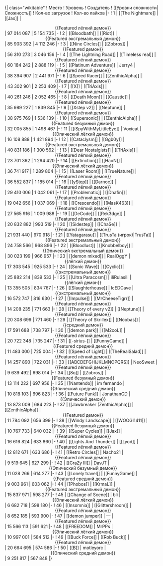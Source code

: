 {| class="wikitable"
! Место
! Уровень
! Создатель
! [[Уровни сложности|Сложность]]
! Кол-во загрузок
! Кол-во лайков
|-
! 1
| [[The Nightmare]]
| [[Jax]]
| <center>{{Featured лёгкий демон}}</center>
| 97 014 087
| 5 154 735
|-
! 2
| [[Bloodbath]]
| [[Riot]]
| <center>{{Featured экстремальный демон}}</center>
| 85 903 392
| 4 112 246
|-
! 3
| [[Nine Circles]]
| [[Zobros]]
| <center>{{Featured демон}}</center>
| 56 310 273
| 3 046 156
|-
! 4
| [[The Lightning Road]]
| [[Timeless real]]
| <center>{{Featured лёгкий демон}}</center>
| 60 184 242
| 2 888 119
|-
! 5
| [[Platinum Adventure]]
| Jerry4
| <center>{{Featured лёгкий демон}}</center>
| 38 394 907
| 2 441 971
|-
! 6
| [[Speed Racer]]
| [[ZenthicAlpha]]
| <center>{{Featured лёгкий демон}}</center>
| 43 302 901
| 2 253 409
|-
! 7
| [[X]]
| [[TriAxis]]
| <center>{{Featured лёгкий демон}}</center>
| 40 261 246
| 2 052 465
|-
! 8
| [[Death Moon]]
| [[Caustic]]
| <center>{{Featured лёгкий демон}}</center>
| 35 989 227
| 1 839 845
|-
! 9
| [[Xstep v2]]
| [[Neptune]]
| <center>{{Featured лёгкий демон}}</center>
| 38 975 769
| 1 536 139
|-
! 10
| [[Supersonic]]
| [[ZenthicAlpha]]
| <center>{{Featured безумный демон}}</center>
| 32 005 855
| 1 498 467
|-
! 11
| [[iSpyWithMyLittleEye]]
| Voxicat
| <center>{{Эпический лёгкий демон}}</center>
| 16 108 888
| 1 421 894
|-
! 12
| [[Cataclysm]]
| [[Ggb0y]]
| <center>{{Featured экстремальный демон}}</center>
| 40 831 186
| 1 300 562
|-
! 13
| [[Dear Nostalgists]]
| [[TriAxis]]
| <center>{{Featured лёгкий демон}}</center>
| 23 701 362
| 1 294 420
|-
! 14
| [[Extinction]]
| [[HaoN]]
| <center>{{Эпический лёгкий демон}}</center>
| 36 741 917
| 1 289 804
|-
! 15
| [[Laser Room]]
| [[TrueNature]]
| <center>{{Featured лёгкий демон}}</center>
| 36 552 837
| 1 185 014
|-
! 16
| [[yStep]]
| [[Darnoc]]
| <center>{{Featured лёгкий демон}}</center>
| 29 410 006
| 1 042 061
|-
! 17
| [[Problematic]]
| [[Dhafin]]
| <center>{{Featured лёгкий демон}}</center>
| 19 042 656
| 1 037 069
|-
! 18
| [[Crescendo]]
| [[MasK463]]
| <center>{{Featured лёгкий демон}}</center>
| 27 565 916
| 1 009 988
|-
! 19
| [[DeCode]]
| [[Rek3dge]]
| <center>{{Featured лёгкий демон}}</center>
| 20 832 882
| 993 519
|-
! 20
| [[Sidestep]]
| [[ChaSe]]
| <center>{{Featured лёгкий демон}}</center>
| 21 931 440
| 970 918
|-
! 21
| [[Yatagarasu]]
| [[TrusTa (игрок)|TrusTa]]
| <center>{{Featured экстремальный демон}}</center>
| 24 758 566
| 968 896
|-
! 22
| [[Bloodlust]]
| [[Knobbelboy]]
| <center>{{Эпический экстремальный демон}}</center>
| 30 023 199
| 966 957
|-
! 23
| [[demon mixed]]
| RealOggY
| <center>{{лёгкий демон}}</center>
| 17 303 545
| 925 533
|-
! 24
| [[Sonic Wave]]
| [[Cyclic]]
| <center>{{экстремальный демон}}</center>
| 25 882 214
| 839 533
|-
! 25
| [[Ultra Paracosm]]
| iIiRulasiIi
| <center>{{лёгкий демон}}</center>
| 13 355 505
| 834 767
|-
! 26
| [[Slaughterhouse]]
| IcEDCave
| <center>{{экстремальный демон}}</center>
| 16 572 747
| 816 630
|-
! 27
| [[Impulse]]
| [[MrCheeseTigrr]]
| <center>{{Featured лёгкий демон}}</center>
| 14 208 235
| 771 663
|-
! 28
| [[Theory of every v2]]
| [[Neptune]]
| <center>{{Featured лёгкий демон}}</center>
| 20 308 699
| 771 460
|-
! 29
| [[Theory of Skrillex]]
| [[Noobas]]
| <center>{{средний демон}}</center>
| 17 591 688
| 738 797
|-
! 30
| [[demon park]]
| [[M2coL]]
| <center>{{Featured лёгкий демон}}</center>
| 20 722 348
| 735 247
|-
! 31
| [[-sirius-]]
| [[FunnyGame]]
| <center>{{Featured средний демон}}</center>
| 11 483 000
| 725 004
|-
! 32
| [[Speed of Light]]
| [[TheRealSalad]]
| <center>{{Featured лёгкий демон}}</center>
| 14 257 890
| 722 031
|-
! 33
| [[ABCDEFGHIJKLMNOPQRS]]
| NeoSweet
| <center>{{Featured лёгкий демон}}</center>
| 9 639 492
| 698 014
|-
! 34
| [[8o]]
| [[Zobros]]
| <center>{{Featured безумный демон}}</center>
| 13 114 222
| 697 956
|-
! 35
| [[Nantendo]]
| im fernando
| <center>{{Эпический средний демон}}</center>
| 10 818 103
| 696 823
|-
! 36
| [[Future Funk]]
| JonathanGD
| <center>{{Эпический демон}}</center>
| 13 873 009
| 684 223
|-
! 37
| [[Jawbreaker (ZenthicAlpha)]]
| [[ZenthicAlpha]]
| <center>{{Featured демон}}</center>
| 11 784 092
| 656 399
|-
! 38
| [[Windy Landscape]]
| [[WOOGI1411]]
| <center>{{Featured безумный демон}}</center>
| 10 767 733
| 640 032
|-
! 39
| [[Super Cycles]]
| [[Jax]]
| <center>{{Featured лёгкий демон}}</center>
| 16 616 824
| 633 860
|-
! 40
| [[Lights And Thunder]]
| [[Lyod]]
| <center>{{Featured лёгкий демон}}</center>
| 12 812 671
| 633 686
|-
! 41
| [[Retro Circles]]
| Nacho21
| <center>{{Featured лёгкий демон}}</center>
| 9 519 645
| 627 299
|-
! 42
| [[CraZy III]]
| DavJT
| <center>{{Эпический безумный демон}}</center>
| 11 028 266
| 614 277
|-
! 43
| [[Lonely travel]]
| [[FunnyGame]]
| <center>{{Featured средний демон}}</center>
| 9 003 961
| 603 062
|-
! 44
| [[Phobos]]
| [[KrmaL]]
| <center>{{Featured экстремальный демон}}</center>
| 15 837 971
| 598 277
|-
! 45
| [[Change of Scene]]
| bli
| <center>{{Эпический лёгкий демон}}</center>
| 6 682 718
| 598 180
|-
! 46
| [[Insomnia]]
| [[Glittershroom]]
| <center>{{Featured лёгкий демон}}</center>
| 8 652 185
| 593 900
|-
! 47
| [[demon jumper]]
| —
| <center>{{Featured лёгкий демон}}</center>
| 15 566 113
| 591 621
|-
! 48
| [[FREEDOM]]
| MrPPs
| <center>{{Эпический лёгкий демон}}</center>
| 10 997 001
| 584 512
|-
! 49
| [[Buck Force]]
| [[Rob Buck]]
| <center>{{Featured лёгкий демон}}</center>
| 20 664 695
| 574 586
|-
! 50
| [[B]]
| motleyorc
| <center>{{Эпический средний демон}}</center>
| 9 251 817
| 567 848
|}